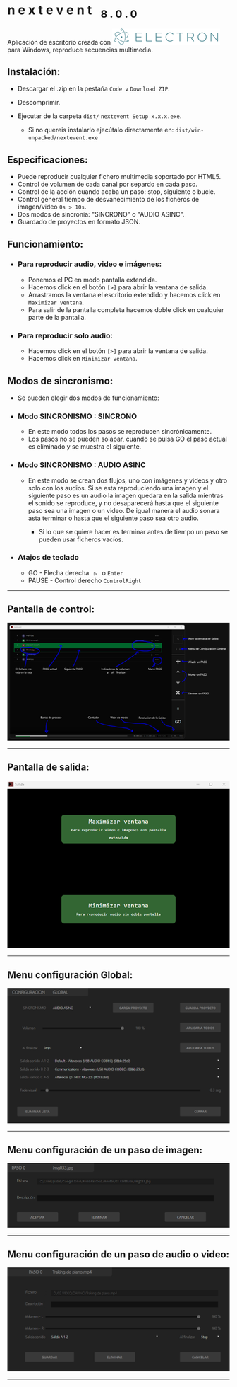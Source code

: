 # n e x t e v e n t &nbsp;    <sub> 8 . 0 . 0</sub> 

Aplicación de escritorio creada con  [![N|Solid](src/img/electron.svg)](https://www.electronjs.org/) para  Windows, reproduce secuencias multimedia. 
## Instalación:
* Descargar el .zip en la pestaña `Code v`  `Download ZIP`.
* Descomprimir.
* Ejecutar de la carpeta `dist/` `nextevent Setup x.x.x.exe`.

  * Si no quereis instalarlo ejecútalo directamente en:
`dist/win-unpacked/nextevent.exe`
## Especificaciones:
* Puede reproducir cualquier fichero multimedia soportado por HTML5.
* Control de volumen de cada canal por separdo en cada paso.
* Control de la acción cuando acaba un paso: stop, siguiente o bucle.
* Control general tiempo de desvanecimiento de los ficheros de imagen/video ` 0s > 10s `.
* Dos modos de sincronía: "SINCRONO" o "AUDIO ASINC".
* Guardado de proyectos en formato JSON. 



## Funcionamiento:
* ### Para  reproducir audio, video e imágenes: 
  * Ponemos el PC en modo pantalla extendida.
  * Hacemos click en el botón `[>]` para abrir la ventana de salida.
  * Arrastramos la ventana el escritorio extendido y hacemos click en ` Maximizar ventana `.
  * Para salir de la pantalla completa hacemos doble click en cualquier parte de la pantalla.

* ### Para reproducir solo audio:
  * Hacemos click en el botón `[>]` para abrir la ventana de salida.
  * Hacemos click en ` Minimizar ventana `.


## Modos de sincronismo:
* Se pueden elegir dos modos de funcionamiento:
* ### Modo SINCRONISMO : SINCRONO
  * En este modo todos los pasos se reproducen sincrónicamente.
  * Los pasos no se pueden solapar, cuando se pulsa GO el paso actual es eliminado y se muestra el siguiente.
* ### Modo SINCRONISMO : AUDIO ASINC
  * En este modo se crean dos flujos, uno con imágenes y videos y otro solo con los audios.
Si se esta reproduciendo una imagen y el siguiente paso es un audio la imagen quedara en la salida 
mientras el sonido se reproduce, y no desaparecerá hasta que el siguiente paso sea una imagen o un video.
De igual manera el audio sonara asta terminar o hasta que el siguiente paso sea otro audio.

    * Si lo que se quiere hacer es terminar antes de tiempo un paso se pueden usar ficheros vacíos.

* ### Atajos de teclado
  * GO - Flecha derecha   `  ▷  ` o  `Enter`
  * PAUSE - Control derecho  `ControlRight`

***
## Pantalla de control:
![](src/img/ControlPrincipal.png)
***
## Pantalla de salida:
![](src/img/Salida.png)
***
## Menu configuración Global:
![](src/img/ConfiguracionGlobal.png)
***
## Menu configuración de un paso de imagen:
![](src/img/ConfiguracionPasoImg.png)
***
## Menu configuración de un paso de audio o video:
![](src/img/ConfiguracionPasoAudioVideo.png)
***
